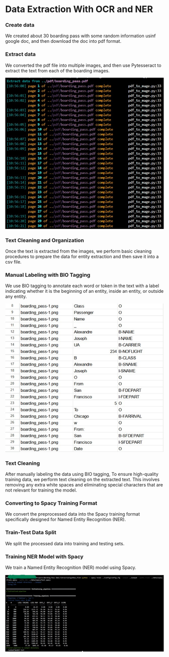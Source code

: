 # Data Extraction With OCR and NER

### Create data
We created about 30 boarding pass with some random information usinf google doc, and then download the doc into pdf format.
### Extract data
We converted the pdf file into multiple images, and then use Pytesseract to extract the text from each of the boarding images.

![best](https://github.com/PhilippeMitch/Data-Extraction-With-OCR-NER/blob/main/image/pdf_to_image.jpg)
### Text Cleaning and Organization
Once the text is extracted from the images, we perform basic cleaning procedures to prepare the
data for entity extraction and then save it into a csv file.
### Manual Labeling with BIO Tagging
We use BIO tagging to annotate each word or token in the text with a label indicating whether it is the
beginning of an entity, inside an entity, or outside any entity.

![best](https://github.com/PhilippeMitch/Data-Extraction-With-OCR-NER/blob/main/image/add_tag.jpg)
### Text Cleaning
After manually labeling the data using BIO tagging, To ensure high-quality training data, we perform text cleaning on the extracted text. This
involves removing any extra white spaces and eliminating special characters that are not relevant for training the model.
### Converting to Spacy Training Format
We convert the preprocessed data into the Spacy training format specifically
designed for Named Entity Recognition (NER).
### Train-Test Data Split
We split the processed data into training and testing sets.
### Training NER Model with Spacy
We train a Named Entity Recognition (NER) model using Spacy.

![best](https://github.com/PhilippeMitch/Data-Extraction-With-OCR-NER/blob/main/image/traning.jpg)
